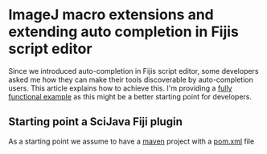 # ImageJ macro extensions and extending auto completion in Fijis script editor
Since we introduced auto-completion in Fijis script editor, some developers asked me 
how they can make their tools discoverable by auto-completion users. 
This article explains how to achieve this. I'm providing a [fully functional example](https://github.com/haesleinhuepf/extend-macro-autocompletion) as 
this might be a better starting point for developers.

## Starting point a SciJava Fiji plugin
As a starting point we assume to have a [maven](https://maven.apache.org/) project with a 
[pom.xml](http://github.com/haesleinhuepf/extend) file 





